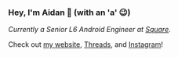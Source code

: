 ### Hey, I'm Aidan 👋 (with an 'a' 😉)

*Currently a Senior L6 Android Engineer at [Square](https://github.com/square).*

Check out [my website](https://af.codes), [Threads](https://www.threads.net/@afollestad), and [Instagram](https://instagram.com/afollestad)!
